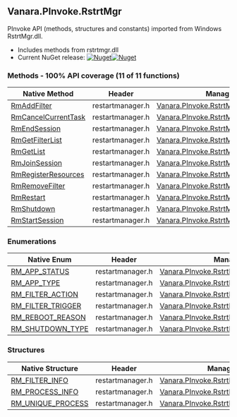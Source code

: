 ## Vanara.PInvoke.RstrtMgr  
PInvoke API (methods, structures and constants) imported from Windows RstrtMgr.dll.

- Includes methods from rstrtmgr.dll  
- Current NuGet release: [![Nuget](https://img.shields.io/nuget/v/Vanara.PInvoke.RstrtMgr?logo=nuget&style=flat-square)![Nuget](https://img.shields.io/nuget/dt/Vanara.PInvoke.RstrtMgr?label=%20&style=flat-square)](https://www.nuget.org/packages/Vanara.PInvoke.RstrtMgr)  
### Methods - 100% API coverage (11 of 11 functions)  
Native Method | Header | Managed Method  
--- | --- | ---  
[RmAddFilter](https://www.google.com/search?num=5&q=RmAddFilter+site%3Alearn.microsoft.com) | restartmanager.h | [Vanara.PInvoke.RstrtMgr.RmAddFilter](https://github.com/dahall/Vanara/search?l=C%23&q=RmAddFilter)  
[RmCancelCurrentTask](https://www.google.com/search?num=5&q=RmCancelCurrentTask+site%3Alearn.microsoft.com) | restartmanager.h | [Vanara.PInvoke.RstrtMgr.RmCancelCurrentTask](https://github.com/dahall/Vanara/search?l=C%23&q=RmCancelCurrentTask)  
[RmEndSession](https://www.google.com/search?num=5&q=RmEndSession+site%3Alearn.microsoft.com) | restartmanager.h | [Vanara.PInvoke.RstrtMgr.RmEndSession](https://github.com/dahall/Vanara/search?l=C%23&q=RmEndSession)  
[RmGetFilterList](https://www.google.com/search?num=5&q=RmGetFilterList+site%3Alearn.microsoft.com) | restartmanager.h | [Vanara.PInvoke.RstrtMgr.RmGetFilterList](https://github.com/dahall/Vanara/search?l=C%23&q=RmGetFilterList)  
[RmGetList](https://www.google.com/search?num=5&q=RmGetList+site%3Alearn.microsoft.com) | restartmanager.h | [Vanara.PInvoke.RstrtMgr.RmGetList](https://github.com/dahall/Vanara/search?l=C%23&q=RmGetList)  
[RmJoinSession](https://www.google.com/search?num=5&q=RmJoinSession+site%3Alearn.microsoft.com) | restartmanager.h | [Vanara.PInvoke.RstrtMgr.RmJoinSession](https://github.com/dahall/Vanara/search?l=C%23&q=RmJoinSession)  
[RmRegisterResources](https://www.google.com/search?num=5&q=RmRegisterResources+site%3Alearn.microsoft.com) | restartmanager.h | [Vanara.PInvoke.RstrtMgr.RmRegisterResources](https://github.com/dahall/Vanara/search?l=C%23&q=RmRegisterResources)  
[RmRemoveFilter](https://www.google.com/search?num=5&q=RmRemoveFilter+site%3Alearn.microsoft.com) | restartmanager.h | [Vanara.PInvoke.RstrtMgr.RmRemoveFilter](https://github.com/dahall/Vanara/search?l=C%23&q=RmRemoveFilter)  
[RmRestart](https://www.google.com/search?num=5&q=RmRestart+site%3Alearn.microsoft.com) | restartmanager.h | [Vanara.PInvoke.RstrtMgr.RmRestart](https://github.com/dahall/Vanara/search?l=C%23&q=RmRestart)  
[RmShutdown](https://www.google.com/search?num=5&q=RmShutdown+site%3Alearn.microsoft.com) | restartmanager.h | [Vanara.PInvoke.RstrtMgr.RmShutdown](https://github.com/dahall/Vanara/search?l=C%23&q=RmShutdown)  
[RmStartSession](https://www.google.com/search?num=5&q=RmStartSession+site%3Alearn.microsoft.com) | restartmanager.h | [Vanara.PInvoke.RstrtMgr.RmStartSession](https://github.com/dahall/Vanara/search?l=C%23&q=RmStartSession)  
### Enumerations  
Native Enum | Header | Managed Enum  
--- | --- | ---  
[RM_APP_STATUS](https://www.google.com/search?num=5&q=RM_APP_STATUS+site%3Alearn.microsoft.com) | restartmanager.h | [Vanara.PInvoke.RstrtMgr.RM_APP_STATUS](https://github.com/dahall/Vanara/search?l=C%23&q=RM_APP_STATUS)  
[RM_APP_TYPE](https://www.google.com/search?num=5&q=RM_APP_TYPE+site%3Alearn.microsoft.com) | restartmanager.h | [Vanara.PInvoke.RstrtMgr.RM_APP_TYPE](https://github.com/dahall/Vanara/search?l=C%23&q=RM_APP_TYPE)  
[RM_FILTER_ACTION](https://www.google.com/search?num=5&q=RM_FILTER_ACTION+site%3Alearn.microsoft.com) | restartmanager.h | [Vanara.PInvoke.RstrtMgr.RM_FILTER_ACTION](https://github.com/dahall/Vanara/search?l=C%23&q=RM_FILTER_ACTION)  
[RM_FILTER_TRIGGER](https://www.google.com/search?num=5&q=RM_FILTER_TRIGGER+site%3Alearn.microsoft.com) | restartmanager.h | [Vanara.PInvoke.RstrtMgr.RM_FILTER_TRIGGER](https://github.com/dahall/Vanara/search?l=C%23&q=RM_FILTER_TRIGGER)  
[RM_REBOOT_REASON](https://www.google.com/search?num=5&q=RM_REBOOT_REASON+site%3Alearn.microsoft.com) | restartmanager.h | [Vanara.PInvoke.RstrtMgr.RM_REBOOT_REASON](https://github.com/dahall/Vanara/search?l=C%23&q=RM_REBOOT_REASON)  
[RM_SHUTDOWN_TYPE](https://www.google.com/search?num=5&q=RM_SHUTDOWN_TYPE+site%3Alearn.microsoft.com) | restartmanager.h | [Vanara.PInvoke.RstrtMgr.RM_SHUTDOWN_TYPE](https://github.com/dahall/Vanara/search?l=C%23&q=RM_SHUTDOWN_TYPE)  
### Structures  
Native Structure | Header | Managed Structure  
--- | --- | ---  
[RM_FILTER_INFO](https://www.google.com/search?num=5&q=RM_FILTER_INFO+site%3Alearn.microsoft.com) | restartmanager.h | [Vanara.PInvoke.RstrtMgr.RM_FILTER_INFO](https://github.com/dahall/Vanara/search?l=C%23&q=RM_FILTER_INFO)  
[RM_PROCESS_INFO](https://www.google.com/search?num=5&q=RM_PROCESS_INFO+site%3Alearn.microsoft.com) | restartmanager.h | [Vanara.PInvoke.RstrtMgr.RM_PROCESS_INFO](https://github.com/dahall/Vanara/search?l=C%23&q=RM_PROCESS_INFO)  
[RM_UNIQUE_PROCESS](https://www.google.com/search?num=5&q=RM_UNIQUE_PROCESS+site%3Alearn.microsoft.com) | restartmanager.h | [Vanara.PInvoke.RstrtMgr.RM_UNIQUE_PROCESS](https://github.com/dahall/Vanara/search?l=C%23&q=RM_UNIQUE_PROCESS)  
